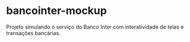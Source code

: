 # bancointer-mockup

Projeto simulando o serviço do Banco Inter com interatividade de telas e transações bancárias.


